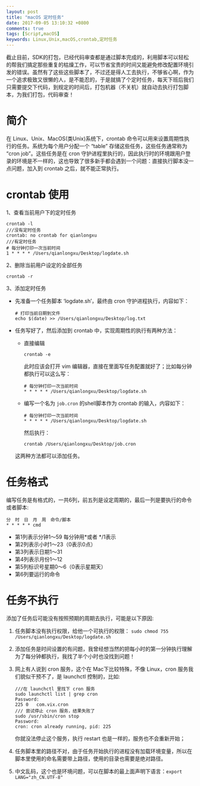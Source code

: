 ```yaml
---
layout: post
title: "macOS 定时任务"
date: 2017-09-05 13:10:32 +0800
comments: true
tags: [Script,macOS]
keywords: Linux,Unix,macOS,crontab,定时任务
---
```


截止目前，SDK的打包，已经代码审查都是通过脚本完成的，利用脚本可以轻松的帮我们搞定那些重复的枯燥工作，可以节省宝贵的时间又能避免修改配置环境引发的错误。虽然有了这些这些脚本了，不过还是得人工去执行，不够省心啊，作为一个追求极致又很懒的人，是不能忍的，于是就搞了个定时任务，每天下班后我们只需要提交下代码，到规定的时间后，打包机器（不关机）就自动去执行打包脚本，为我们打包，代码审查！

# 简介

在 Linux、Unix、MacOS(类Unix)系统下，crontab 命令可以用来设置周期性执行的任务。系统为每个用户分配一个 “table” 存储这些任务，这些任务通常称为 “cron job”。这些任务是在 cron 守护进程里执行的，因此执行时的环境跟用户登录的环境是不一样的，这也导致了很多新手都会遇到一个问题：直接执行脚本没一点问题，加入到 crontab 之后，就不能正常执行。

# crontab 使用

1、查看当前用户下的定时任务

```
crontab -l
///没有定时任务
crontab: no crontab for qianlongxu
///有定时任务
# 每分钟打印一次当前时间
1 * * * * /Users/qianlongxu/Desktop/logdate.sh
```

2、删除当前用户设定的全部任务

```
crontab -r
```

3、添加定时任务

- 先准备一个任务脚本 ‘logdate.sh’，最终由 cron 守护进程执行，内容如下：

	```
	# 打印当前日期到文件
	echo $(date) >> /Users/qianlongxu/Desktop/log.txt
	```

- 任务写好了，然后添加到 crontab 中，实现周期性的执行有两种方法：
	
   - 直接编辑

		```
		crontab -e
		```

		此时应该会打开 vim 编辑器，直接在里面写任务配置就好了；比如每分钟都执行可以这么写：
		
		```
		# 每分钟打印一次当前时间
		* * * * * /Users/qianlongxu/Desktop/logdate.sh
		```
	- 编写一个名为 `job.cron` 的shell脚本作为 crontab 的输入，内容如下：
	
		```
		# 每分钟打印一次当前时间
		* * * * * /Users/qianlongxu/Desktop/logdate.sh
		```
 		然后执行：
 		
		```
		crontab /Users/qianlongxu/Desktop/job.cron
		```


  这两种方法都可以添加任务。

# 任务格式

编写任务是有格式的，一共6列，前五列是设定周期的，最后一列是要执行的命令或者脚本:

```
分　时　日　月　周　命令/脚本
* * * * * cmd
```

- 第1列表示分钟1～59 每分钟用*或者 */1表示 
- 第2列表示小时1～23（0表示0点） 
- 第3列表示日期1～31 
- 第4列表示月份1～12 
- 第5列标识号星期0～6（0表示星期天） 
- 第6列要运行的命令 

# 任务不执行

添加了任务后可能没有按照预期的周期去执行，可能是以下原因:

1. 任务脚本没有执行权限，给他一个可执行的权限： `sudo chmod 755 /Users/qianlongxu/Desktop/logdate.sh`
2. 添加任务是时间设置的有问题，我曾经想当然的把每小时的第一分钟执行理解为了每分钟都执行，我找了半个小时也没找到问题！
3. 网上有人说到 cron 服务，这个在 Mac下比较特殊，不像 Linux，cron 服务我们貌似干预不了，是 launchctl 控制的，比如:
	
	```
	///在 launchctl 里找下 cron 服务
	sudo launchctl list | grep cron
	Password:
	225	0	com.vix.cron
   /// 尝试停止 cron 服务，结果失败了
	sudo /usr/sbin/cron stop
	Password:
	cron: cron already running, pid: 225
	```
	
	你就没法停止这个服务，执行 restart 也是一样的，服务也不会重新开始；

4. 任务脚本里的路径不对，由于任务开始执行的进程没有加载环境变量，所以在脚本里使用的命名需要带上路径，使用的目录也需要是绝对路径。
5. 中文乱码，这个也是环境问题，可以在脚本的最上面声明下语言：`export LANG="zh_CN.UTF-8"`